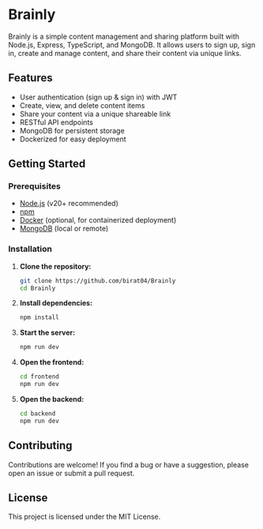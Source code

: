 # Brainly

Brainly is a simple content management and sharing platform built with Node.js, Express, TypeScript, and MongoDB. It allows users to sign up, sign in, create and manage content, and share their content via unique links.

## Features

- User authentication (sign up & sign in) with JWT
- Create, view, and delete content items
- Share your content via a unique shareable link
- RESTful API endpoints
- MongoDB for persistent storage
- Dockerized for easy deployment

## Getting Started

### Prerequisites

- [Node.js](https://nodejs.org/) (v20+ recommended)
- [npm](https://www.npmjs.com/)
- [Docker](https://www.docker.com/) (optional, for containerized deployment)
- [MongoDB](https://www.mongodb.com/) (local or remote)

### Installation

1. **Clone the repository:**
   ```sh
   git clone https://github.com/birat04/Brainly
   cd Brainly
   ```

2. **Install dependencies:**
   ```sh
   npm install
   ```

3. **Start the server:**
   ```sh
   npm run dev
   ```

4. **Open the frontend:**
   ```sh
   cd frontend
   npm run dev
   ```

5. **Open the backend:**
   ```sh
   cd backend
   npm run dev
   ```

## Contributing

Contributions are welcome! If you find a bug or have a suggestion, please open an issue or submit a pull request.

## License

This project is licensed under the MIT License.         



